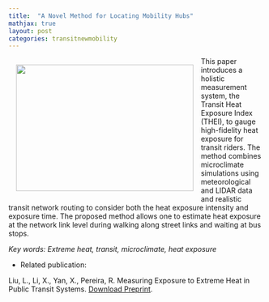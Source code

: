 ```yaml
---
title:  "A Novel Method for Locating Mobility Hubs"
mathjax: true
layout: post
categories: transitnewmobility
---
```


<img align="left" width="350" height="250" src="https://github.com/jacobyan0/jacobyan0.github.io/raw/master/images/Women_transit_heat.png" style="vertical-align:middle;margin:15px 15px"/> This paper introduces a holistic measurement system, the Transit Heat Exposure Index (THEI), to gauge high-fidelity heat exposure for transit riders. The method combines microclimate simulations using meteorological and LIDAR data and realistic transit network routing to consider both the heat exposure intensity and exposure time. The proposed method allows one to estimate heat exposure at the network link level during walking along street links and waiting at bus stops.

*Key words: Extreme heat, transit, microclimate, heat exposure*

* Related publication:

Liu, L., Li, X., Yan, X., Pereira, R. Measuring Exposure to Extreme Heat in Public Transit Systems. [Download Preprint](https://github.com/jacobyan0/jacobyan0.github.io/blob/6c2dfb8455831adc37ae64ee2cc55549415f69c4/ArticlesPreprints/Measuring%20Exposure%20to%20Extreme%20Heat%20in%20Public%20Transit%20Systems.pdf).



